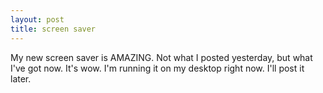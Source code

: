 ```yaml
---
layout: post
title: screen saver 
---
```

<p>My new screen saver is AMAZING. Not what I posted yesterday, but what I've got now. It's wow. I'm running it on my desktop right now. I'll post it later. </p>
